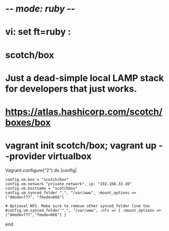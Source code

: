 # -*- mode: ruby -*-
# vi: set ft=ruby :

# scotch/box 
# Just a dead-simple local LAMP stack for developers that just works.
# https://atlas.hashicorp.com/scotch/boxes/box
# vagrant init scotch/box; vagrant up --provider virtualbox

Vagrant.configure("2") do |config|

    config.vm.box = "scotch/box"
    config.vm.network "private_network", ip: "192.168.33.10"
    config.vm.hostname = "scotchbox"
    config.vm.synced_folder ".", "/var/www", :mount_options => ["dmode=777", "fmode=666"]
    
    # Optional NFS. Make sure to remove other synced_folder line too
    #config.vm.synced_folder ".", "/var/www", :nfs => { :mount_options => ["dmode=777","fmode=666"] }

end
